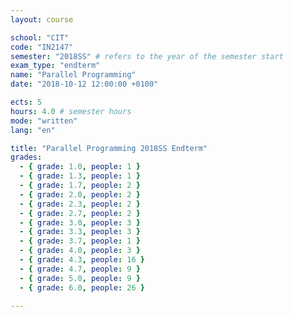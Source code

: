 ```yaml
---
layout: course

school: "CIT"
code: "IN2147"
semester: "2018SS" # refers to the year of the semester start
exam_type: "endterm"
name: "Parallel Programming"
date: "2018-10-12 12:00:00 +0100"

ects: 5
hours: 4.0 # semester hours
mode: "written"
lang: "en"

title: "Parallel Programming 2018SS Endterm"
grades:
  - { grade: 1.0, people: 1 }
  - { grade: 1.3, people: 1 }
  - { grade: 1.7, people: 2 }
  - { grade: 2.0, people: 2 }
  - { grade: 2.3, people: 2 }
  - { grade: 2.7, people: 2 }
  - { grade: 3.0, people: 3 }
  - { grade: 3.3, people: 3 }
  - { grade: 3.7, people: 1 }
  - { grade: 4.0, people: 3 }
  - { grade: 4.3, people: 16 }
  - { grade: 4.7, people: 9 }
  - { grade: 5.0, people: 9 }
  - { grade: 6.0, people: 26 }

---
```



